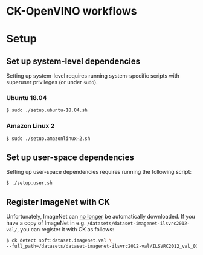 # CK-OpenVINO workflows

# Setup

## Set up system-level dependencies

Setting up system-level requires running system-specific scripts with superuser privileges (or under `sudo`).

### Ubuntu 18.04

```bash
$ sudo ./setup.ubuntu-18.04.sh
```

### Amazon Linux 2

```bash
$ sudo ./setup.amazonlinux-2.sh
```

## Set up user-space dependencies

Setting up user-space dependencies requires running the following script:
```bash
$ ./setup.user.sh
```

## Register ImageNet with CK

Unfortunately, ImageNet can [no longer](https://github.com/mlperf/inference_policies/issues/125) be automatically downloaded.
If you have a copy of ImageNet in e.g. `/datasets/dataset-imagenet-ilsvrc2012-val/`, you can register it with CK as follows:

```bash
$ ck detect soft:dataset.imagenet.val \
--full_path=/datasets/dataset-imagenet-ilsvrc2012-val/ILSVRC2012_val_00000001.JPEG
```
